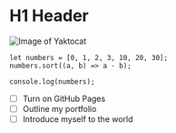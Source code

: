 # H1 Header

![Image of Yaktocat](https://octodex.github.com/images/yaktocat.png)

```
let numbers = [0, 1, 2, 3, 10, 20, 30];
numbers.sort((a, b) => a - b);

console.log(numbers);
```
- [ ] Turn on GitHub Pages
- [ ] Outline my portfolio
- [ ] Introduce myself to the world
